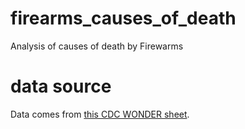 # firearms_causes_of_death
Analysis of causes of death by Firewarms

# data source
Data comes from [this CDC WONDER sheet](https://wonder.cdc.gov/controller/saved/D76/D292F574).
